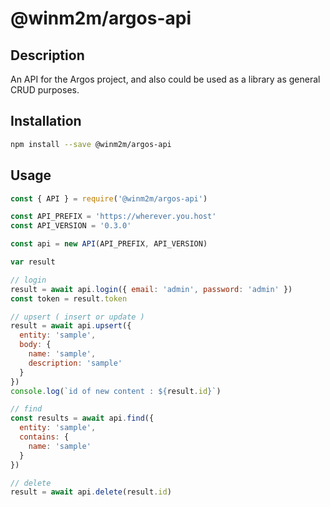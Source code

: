 # @winm2m/argos-api

## Description
An API for the Argos project, and also could be used as a library as general CRUD purposes.

## Installation

```bash
npm install --save @winm2m/argos-api
```

## Usage

```javascript
const { API } = require('@winm2m/argos-api')

const API_PREFIX = 'https://wherever.you.host'
const API_VERSION = '0.3.0'

const api = new API(API_PREFIX, API_VERSION)

var result

// login
result = await api.login({ email: 'admin', password: 'admin' })
const token = result.token

// upsert ( insert or update )
result = await api.upsert({
  entity: 'sample',
  body: {
    name: 'sample',
    description: 'sample'
  }
})
console.log(`id of new content : ${result.id}`)

// find
const results = await api.find({
  entity: 'sample',
  contains: {
    name: 'sample'
  }
})

// delete
result = await api.delete(result.id)
```